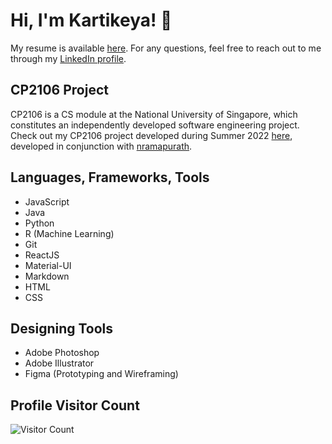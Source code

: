 # Hi, I'm Kartikeya! 🤩

My resume is available [here](https://github.com/kxrt/kxrt/blob/main/Kartikeya_Resume.pdf). For any questions, feel free to reach out to me through my [LinkedIn profile](https://www.linkedin.in/in/kvrtikeya). 

## CP2106 Project
CP2106 is a CS module at the National University of Singapore, which constitutes an independently developed software engineering project. Check out my CP2106 project developed during Summer 2022 [here](https://github.com/open-mic-orbital/OpenMic), developed in conjunction with [nramapurath](https://github.com/nramapurath).

## Languages, Frameworks, Tools
* JavaScript
* Java
* Python
* R (Machine Learning)
* Git
* ReactJS
* Material-UI
* Markdown
* HTML
* CSS

## Designing Tools
* Adobe Photoshop
* Adobe Illustrator
* Figma (Prototyping and Wireframing)


## Profile Visitor Count
![Visitor Count](https://profile-counter.glitch.me/kxrt/count.svg)
